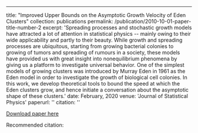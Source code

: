 ---
title: "Improved Upper Bounds on the Asymptotic Growth Velocity of Eden Clusters"
collection: publications
permalink: /publication/2010-10-01-paper-title-number-2
excerpt: 'Spreading processes and stochastic growth models have attracted a lot of attention in statistical physics -- mainly owing to their wide applicability and partly to their beauty. While growth and spreading processes are ubiquitous, starting from growing bacterial colonies to growing of tumors and spreading of rumours in a society, these models have provided us with great insight into nonequilibrium phenomena by giving us a platform to investigate universal behavior. One of the simplest models of growing clusters was introduced by Murray Eden in 1961 as the Eden model in order to investigate the growth of biological cell colonies. In this work, we develop theoretical tools to bound the speed at which the Eden clusters grow, and hence initiate a conversation about the asymptotic shape of these clusters.'
date: February, 2020
venue: 'Journal of Statistical Physics'
paperurl: ''
citation: ''

[Download paper here]()

Recommended citation: 

